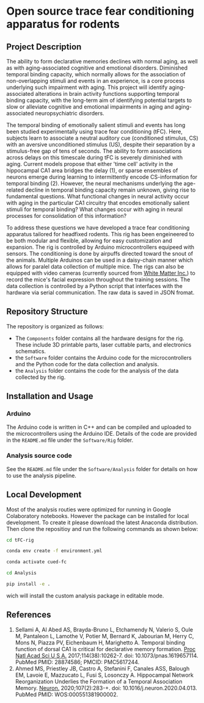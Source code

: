 # Open source trace fear conditioning apparatus for rodents

## Project Description

The ability to form declarative memories declines with normal aging, as well as with aging-associated cognitive and emotional disorders. Diminished temporal binding capacity, which normally allows for the association of non-overlapping stimuli and events in an experience, is a core process underlying such impairment with aging. This project will identify aging-associated alterations in brain activity functions supporting temporal binding capacity, with the long-term aim of identifying potential targets to slow or alleviate cognitive and emotional impairments in aging and aging-associated neuropsychiatric disorders.

The temporal binding of emotionally salient stimuli and events has long been studied experimentally using trace fear conditioning (tFC). Here, subjects learn to associate a neutral auditory cue (conditioned stimulus, CS) with an aversive unconditioned stimulus (US), despite their separation by a stimulus-free gap of tens of seconds. The ability to form associations across delays on this timescale during tFC is severely diminished with aging. Current models propose that either 'time cell' activity in the hippocampal CA1 area bridges the delay (1), or sparse ensembles of neurons emerge during learning to intermittently encode CS-information for temporal binding (2). However, the neural mechanisms underlying the age-related decline in temporal binding capacity remain unknown, giving rise to fundamental questions. What functional changes in neural activity occur with aging in the particular CA1 circuitry that encodes emotionally salient stimuli for temporal binding? What changes occur with aging in neural processes for consolidation of this information?

To address these questions we have developed a trace fear conditioning apparatus tailored for headfixed rodents. This rig has been engeineered to be both modular and flexible, allowing for easy customization and expansion. The rig is controlled by Arduino microcontrollers equipeed with sensors. The conditioning is done by airpuffs directed toward the snout of the animals. Multiple Arduinos can be used in a daisy-chain manner which allows for paralel data collection of multiple mice. The rigs can also be equipped with video cameras (currently sourced from [White Matter Inc.](https://white-matter.com/products/e3Vision)) to record the mice's facial expression throughout the training sessions. The data collection is controlled by a Python script that interfaces with the hardware via serial communication. The raw data is saved in JSON fromat.

## Repository Structure

The repository is organized as follows:

- The `Components` folder contains all the hardware designs for the rig. These include 3D printable parts, laser cuttable parts, and electronics schematics.
- the `Software` folder contains the Arduino code for the microcontrollers and the Python code for the data collection and analysis.
- the `Analysis` folder contains the code for the analysis of the data collected by the rig.

## Installation and Usage

### Arduino

The Arduino code is written in C++ and can be compiled and uploaded to the microcontrollers using the Arduino IDE. Details of the code are provided in the `README.md` file under the `Software/Rig` folder.

### Analysis source code

See the `README.md` file under the `Software/Analysis` folder for details on how to use the analysis pipeline.

## Local Development

Most of the analysis routies were optimized for running in Google Colaboratory notebooks. However the package can be installed for local development. To create it please download the latest Anaconda distribution. Then clone the repositioy and run the following commands as shown below:

```bash
cd tFC-rig
```

```bash
conda env create -f environment.yml
```

```bash
conda activate cued-fc
```

```bash
cd Analysis
```

```bash
pip install -e .
```

wich will install the custom analysis package in editable mode.

## References

1. Sellami A, Al Abed AS, Brayda-Bruno L, Etchamendy N, Valerio S, Oule M, Pantaleon L, Lamothe V,
Potier M, Bernard K, Jabourian M, Herry C, Mons N, Piazza PV, Eichenbaum H, Marighetto A. Temporal
binding function of dorsal CA1 is critical for declarative memory formation. [Proc Natl Acad Sci U S A.](https://www.pnas.org/doi/10.1073/pnas.1619657114)
2017;114(38):10262-7. doi: 10.1073/pnas.1619657114. PubMed PMID: 28874586; PMCID: PMC5617244.
2. Ahmed MS, Priestley JB, Castro A, Stefanini F, Canales ASS, Balough EM, Lavoie E, Mazzucato L, Fusi
S, Losonczy A. Hippocampal Network Reorganization Underlies the Formation of a Temporal Association
Memory. [Neuron.](https://pubmed.ncbi.nlm.nih.gov/32392472/) 2020;107(2):283-+. doi: 10.1016/j.neuron.2020.04.013. PubMed PMID:
WOS:000551381900002.
